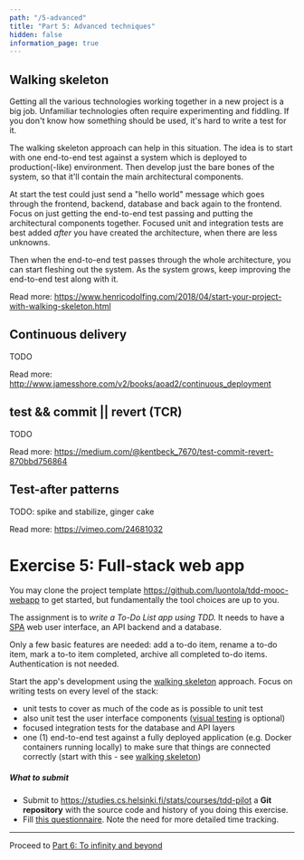 ```yaml
---
path: "/5-advanced"
title: "Part 5: Advanced techniques"
hidden: false
information_page: true
---
```



## Walking skeleton

Getting all the various technologies working together in a new project is a big job. Unfamiliar technologies often require experimenting and fiddling. If you don't know how something should be used, it's hard to write a test for it.

The walking skeleton approach can help in this situation. The idea is to start with one end-to-end test against a system which is deployed to production(-like) environment. Then develop just the bare bones of the system, so that it'll contain the main architectural components.

At start the test could just send a "hello world" message which goes through the frontend, backend, database and back again to the frontend. Focus on just getting the end-to-end test passing and putting the architectural components together. Focused unit and integration tests are best added *after* you have created the architecture, when there are less unknowns.

Then when the end-to-end test passes through the whole architecture, you can start fleshing out the system. As the system grows, keep improving the end-to-end test along with it.

Read more:
https://www.henricodolfing.com/2018/04/start-your-project-with-walking-skeleton.html

## Continuous delivery

TODO

Read more:
http://www.jamesshore.com/v2/books/aoad2/continuous_deployment


## test && commit || revert (TCR)

TODO

Read more:
https://medium.com/@kentbeck_7670/test-commit-revert-870bbd756864


## Test-after patterns

TODO: spike and stabilize, ginger cake

Read more:
https://vimeo.com/24681032


# Exercise 5: Full-stack web app

You may clone the project template <https://github.com/luontola/tdd-mooc-webapp> to get started, but fundamentally the tool choices are up to you.

The assignment is to *write a To-Do List app using TDD.* It needs to have a [SPA](https://developer.mozilla.org/en-US/docs/Glossary/SPA) web user interface, an API backend and a database.

Only a few basic features are needed: add a to-do item, rename a to-do item, mark a to-to item completed, archive all completed to-do items. Authentication is not needed.

Start the app's development using the [walking skeleton](#walking-skeleton) approach. Focus on writing tests on every level of the stack:

- unit tests to cover as much of the code as is possible to unit test
- also unit test the user interface components ([visual testing](#visual-testing) is optional)
- focused integration tests for the database and API layers
- one (1) end-to-end test against a fully deployed application (e.g. Docker containers running locally) to make sure that things are connected correctly (start with this - see [walking skeleton](#walking-skeleton))

##### What to submit

* Submit to https://studies.cs.helsinki.fi/stats/courses/tdd-pilot a **Git repository** with the source code and history of you doing this exercise.
* Fill [this questionnaire](https://forms.gle/rQpKzRaFJJdb3ZkK9). Note the need for more detailed time tracking.

---

Proceed to [Part 6: To infinity and beyond](/6-afterword)
